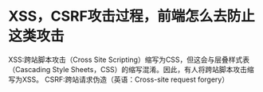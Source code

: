 # XSS，CSRF攻击过程，前端怎么去防止这类攻击

XSS:跨站脚本攻击（Cross Site Scripting）缩写为CSS，但这会与层叠样式表（Cascading Style Sheets，CSS）的缩写混淆。因此，有人将跨站脚本攻击缩写为XSS。
CSRF:跨站请求伪造（英语：Cross-site request forgery）
